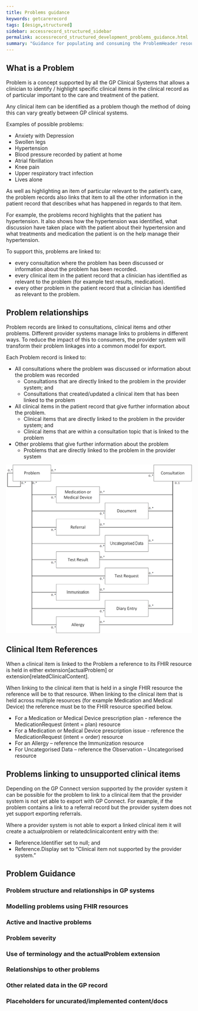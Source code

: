 ```yaml
---
title: Problems guidance
keywords: getcarerecord
tags: [design,structured]
sidebar: accessrecord_structured_sidebar
permalink: accessrecord_structured_development_problems_guidance.html
summary: "Guidance for populating and consuming the ProblemHeader resource"
---
```


## What is a Problem ##
Problem is a concept supported by all the GP Clinical Systems that allows a clinician to identify / highlight specific clinical items in the clinical record as of particular important to the care and treatment of the patient. 

Any clinical item can be identified as a problem though the method of doing this can vary greatly between GP clinical systems.

Examples of possible problems:
*	Anxiety with Depression		
*	Swollen legs		
*	Hypertension		
*	Blood pressure recorded by patient at home 		
*	Atrial fibrillation		
*	Knee pain		
*	Upper respiratory tract infection		
*	Lives alone		

As well as highlighting an item of particular relevant to the patient’s care, the problem records also links that item to all the other information in the patient record that describes what has happened in regards to that item.


For example, the problems record highlights that the patient has hypertension. It also shows how the hypertension was identified, what discussion have taken place with the patient about their hypertension and what treatments and medication the patient is on the help manage their hypertension.


To support this, problems are linked to:

* every consultation where the problem has been discussed or information about the problem has been recorded. 
* every clinical item in the patient record that a clinician has identified as relevant to the problem (for example test results, medication).
* every other problem in the patient record that a clinician has identified as relevant to the problem.

## Problem relationships
Problem records are linked to consultations, clinical items and other problems. Different provider systems manage links to problems in different ways. To reduce the impact of this to consumers, the provider system will transform their problem linkages into a common model for export.

Each Problem record is linked to:
*	All consultations where the problem was discussed or information about the problem was recorded
    *	Consultations that are directly linked to the problem in the provider system; and
    *	Consultations that created/updated a clinical item that has been linked to the problem 
*	All clinical items in the patient record that give further information about the problem.
    *	Clinical items that are directly linked to the problem in the provider system; and
    *	Clinical items that are within a consultation topic that is linked to the problem
*	Other problems that give further information about the problem
    *	Problems that are directly linked to the problem in the provider system

<img src="images/access_structured/Problem_Linkages.png" alt="Problem Linkages" style="max-width:100%;max-height:100%;">

## Clinical Item References

When a clinical item is linked to the Problem a reference to its FHIR resource is held in either extension[actualProblem] or extension[relatedClinicalContent].


When linking to the clinical item that is held in a single FHIR resource the reference will be to that resource. When linking to the clinical item that is held across multiple resources (for example Medication and Medical Device) the reference must be to the FHIR resource specified below. 
* For a Medication or Medical Device prescription plan - reference the MedicationRequest (intent = plan) resource
* For a Medication or Medical Device prescription issue - reference the MedicationRequest (intent = order) resource
* For an Allergy – reference the Immunization resource 
* For Uncategorised Data – reference the Observation – Uncategorised resource


## Problems linking to unsupported clinical items

Depending on the GP Connect version supported by the provider system it can be possible for the problem to link to a clinical item that the provider system is not yet able to export with GP Connect. For example, if the problem contains a link to a referral record but the provider system does not yet support exporting referrals.


Where a provider system is not able to export a linked clinical item it will create a actualproblem or relatedclinicalcontent entry with the:

* Reference.Identifier set to null; and
* Reference.Display set to “Clinical item not supported by the provider system.”

## Problem Guidance

### Problem structure and relationships in GP systems

### Modelling problems using FHIR resources

### Active and Inactive problems

### Problem severity

### Use of terminology and the actualProblem extension

### Relationships to other problems

### Other related data in the GP record

### Placeholders for uncurated/implemented content/docs

